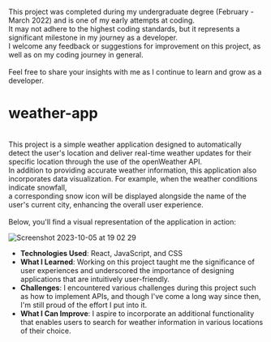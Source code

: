 
This project was completed during my undergraduate degree (February - March 2022) and is one of my early attempts at coding.<br/>
It may not adhere to the highest coding standards, but it represents a significant milestone in my journey as a developer.<br/>
I welcome any feedback or suggestions for improvement on this project, as well as on my coding journey in general.<br/>          
Feel free to share your insights with me as I continue to learn and grow as a developer.<br/>                                    
# weather-app
<br/>
This project is a simple weather application designed to automatically detect the user's location and deliver real-time weather updates for their specific location through the use of the openWeather API.<br/> 
In addition to providing accurate weather information, this application also incorporates data visualization. For example, when the weather conditions indicate snowfall,<br/> 
a corresponding snow icon will be displayed alongside the name of the user's current city, enhancing the overall user experience.<br/>
<br/>
Below, you'll find a visual representation of the application in action:<br/>

![Screenshot 2023-10-05 at 19 02 29](https://github.com/borancek/weather-app/assets/77752760/0ae6ec83-1411-4ba8-8b60-c09301f17de5)


- **Technologies Used**: React, JavaScript, and CSS
- **What I Learned**: Working on this project taught me the significance of user experiences and underscored the importance of designing applications that are intuitively user-friendly.
- **Challenges**: I encountered various challenges during this project such as how to implement APIs, and though I've come a long way since then, I'm still proud of the effort I put into it.
- **What I Can Improve**: I aspire to incorporate an additional functionality that enables users to search for weather information in various locations of their choice.
